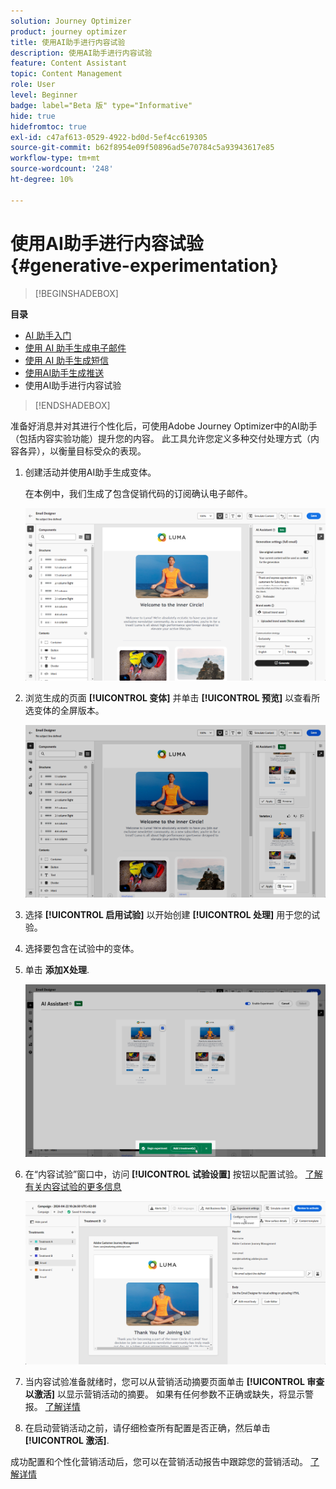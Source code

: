 ```yaml
---
solution: Journey Optimizer
product: journey optimizer
title: 使用AI助手进行内容试验
description: 使用AI助手进行内容试验
feature: Content Assistant
topic: Content Management
role: User
level: Beginner
badge: label="Beta 版" type="Informative"
hide: true
hidefromtoc: true
exl-id: c47af613-0529-4922-bd0d-5ef4cc619305
source-git-commit: b62f8954e09f50896ad5e70784c5a93943617e85
workflow-type: tm+mt
source-wordcount: '248'
ht-degree: 10%

---
```


# 使用AI助手进行内容试验 {#generative-experimentation}

>[!BEGINSHADEBOX]

**目录**

* [AI 助手入门](gs-generative.md)
* [使用 AI 助手生成电子邮件](generative-email.md)
* [使用 AI 助手生成短信](generative-sms.md)
* [使用AI助手生成推送](generative-push.md)
* 使用AI助手进行内容试验

>[!ENDSHADEBOX]

准备好消息并对其进行个性化后，可使用Adobe Journey Optimizer中的AI助手（包括内容实验功能）提升您的内容。 此工具允许您定义多种交付处理方式（内容各异），以衡量目标受众的表现。

1. 创建活动并使用AI助手生成变体。

   在本例中，我们生成了包含促销代码的订阅确认电子邮件。

   ![](assets/experiment-genai-1.png)

1. 浏览生成的页面 **[!UICONTROL 变体]** 并单击 **[!UICONTROL 预览]** 以查看所选变体的全屏版本。

   ![](assets/experiment-genai-2.png)

1. 选择 **[!UICONTROL 启用试验]** 以开始创建 **[!UICONTROL 处理]** 用于您的试验。

1. 选择要包含在试验中的变体。

1. 单击 **添加X处理**.

   ![](assets/experiment-genai-3.png)

1. 在“内容试验”窗口中，访问 **[!UICONTROL 试验设置]** 按钮以配置试验。 [了解有关内容试验的更多信息](../campaigns/content-experiment.md)

   ![](assets/experiment-genai-4.png)

1. 当内容试验准备就绪时，您可以从营销活动摘要页面单击 **[!UICONTROL 审查以激活]** 以显示营销活动的摘要。 如果有任何参数不正确或缺失，将显示警报。 [了解详情](../campaigns/content-experiment.md#treatment-experiment)

1. 在启动营销活动之前，请仔细检查所有配置是否正确，然后单击 **[!UICONTROL 激活]**.

成功配置和个性化营销活动后，您可以在营销活动报告中跟踪您的营销活动。 [了解详情](../reports/campaign-global-report.md)
